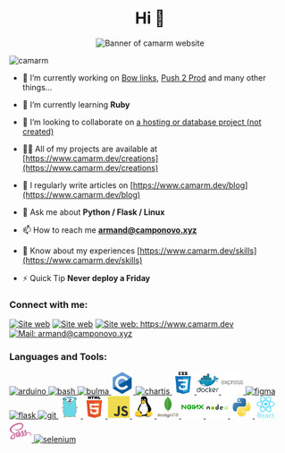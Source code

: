 
<h1 align="center">Hi 👋</h1>

<p align="center">
  <img src=".github/header.png" title="Banner" alt="Banner of camarm website">
</p>

<p align="left"> <img src="https://komarev.com/ghpvc/?username=camarm&label=Profile%20views&color=0e75b6&style=flat" alt="camarm" /> </p>

- 🔭 I’m currently working on [Bow links](https://github.com/bow-links/Bow), [Push 2 Prod](https://github.com/camarm-dev/p2p) and many other things...

- 🌱 I’m currently learning **Ruby**

- 👯 I’m looking to collaborate on [a hosting or database project (not created)](mailto:armand@camponovo.xyz)

- 👨‍💻 All of my projects are available at [https://www.camarm.dev/creations](https://www.camarm.dev/creations)

- 📝 I regularly write articles on [https://www.camarm.dev/blog](https://www.camarm.dev/blog)

- 💬 Ask me about **Python / Flask / Linux**

- 📫 How to reach me **armand@camponovo.xyz**

- 📄 Know about my experiences [https://www.camarm.dev/skills](https://www.camarm.dev/skills)

- ⚡ Quick Tip **Never deploy a Friday**

<h3 align="left">Connect with me:</h3>
<p align="left">
<a href="https://github.com/camarm-dev" target="_blank"><img alt="Site web" src="https://raw.githubusercontent.com/camarm-dev/camarm-dev/main/pdp&amp;github.png?raw=true" width="50"/></a>
<a href="https://gitlab.com/camarm" target="_blank"><img alt="Site web" src="https://raw.githubusercontent.com/camarm-dev/camarm-dev/main/pdp&amp;gitlab.png?raw=true" width="50"/></a>
<a href="https://www.camarm.dev" target="_blank"><img alt="Site web: https://www.camarm.dev" src="https://raw.githubusercontent.com/camarm-dev/camarm-dev/main/pdp&amp;website.png?raw=true" width="50"/></a>
<a href="mailto:armand@camponvo.xyz"><img alt="Mail: armand@camponovo.xyz" src="https://raw.githubusercontent.com/camarm-dev/camarm-dev/main/pdp&amp;mail.png?raw=true" width="50"/></a>
</p>

<h3 align="left">Languages and Tools:</h3>
<p align="left"> <a href="https://www.arduino.cc/" target="_blank" rel="noreferrer"> <img src="https://cdn.worldvectorlogo.com/logos/arduino-1.svg" alt="arduino" width="40" height="40"/> </a> <a href="https://www.gnu.org/software/bash/" target="_blank" rel="noreferrer"> <img src="https://www.vectorlogo.zone/logos/gnu_bash/gnu_bash-icon.svg" alt="bash" width="40" height="40"/> </a> <a href="https://bulma.io/" target="_blank" rel="noreferrer"> <img src="https://raw.githubusercontent.com/gilbarbara/logos/804dc257b59e144eaca5bc6ffd16949752c6f789/logos/bulma.svg" alt="bulma" width="40" height="40"/> </a> <a href="https://www.cprogramming.com/" target="_blank" rel="noreferrer"> <img src="https://raw.githubusercontent.com/devicons/devicon/master/icons/c/c-original.svg" alt="c" width="40" height="40"/> </a> <a href="https://www.chartjs.org" target="_blank" rel="noreferrer"> <img src="https://www.chartjs.org/media/logo-title.svg" alt="chartjs" width="40" height="40"/> </a> <a href="https://www.w3schools.com/css/" target="_blank" rel="noreferrer"> <img src="https://raw.githubusercontent.com/devicons/devicon/master/icons/css3/css3-original-wordmark.svg" alt="css3" width="40" height="40"/> </a> <a href="https://www.docker.com/" target="_blank" rel="noreferrer"> <img src="https://raw.githubusercontent.com/devicons/devicon/master/icons/docker/docker-original-wordmark.svg" alt="docker" width="40" height="40"/> </a> <a href="https://expressjs.com" target="_blank" rel="noreferrer"> <img src="https://raw.githubusercontent.com/devicons/devicon/master/icons/express/express-original-wordmark.svg" alt="express" width="40" height="40"/> </a> <a href="https://www.figma.com/" target="_blank" rel="noreferrer"> <img src="https://www.vectorlogo.zone/logos/figma/figma-icon.svg" alt="figma" width="40" height="40"/> </a> <a href="https://flask.palletsprojects.com/" target="_blank" rel="noreferrer"> <img src="https://www.vectorlogo.zone/logos/pocoo_flask/pocoo_flask-icon.svg" alt="flask" width="40" height="40"/> </a> <a href="https://git-scm.com/" target="_blank" rel="noreferrer"> <img src="https://www.vectorlogo.zone/logos/git-scm/git-scm-icon.svg" alt="git" width="40" height="40"/> </a> <a href="https://golang.org" target="_blank" rel="noreferrer"> <img src="https://raw.githubusercontent.com/devicons/devicon/master/icons/go/go-original.svg" alt="go" width="40" height="40"/> </a> <a href="https://www.w3.org/html/" target="_blank" rel="noreferrer"> <img src="https://raw.githubusercontent.com/devicons/devicon/master/icons/html5/html5-original-wordmark.svg" alt="html5" width="40" height="40"/> </a> <a href="https://developer.mozilla.org/en-US/docs/Web/JavaScript" target="_blank" rel="noreferrer"> <img src="https://raw.githubusercontent.com/devicons/devicon/master/icons/javascript/javascript-original.svg" alt="javascript" width="40" height="40"/> </a> <a href="https://www.linux.org/" target="_blank" rel="noreferrer"> <img src="https://raw.githubusercontent.com/devicons/devicon/master/icons/linux/linux-original.svg" alt="linux" width="40" height="40"/> </a> <a href="https://www.mongodb.com/" target="_blank" rel="noreferrer"> <img src="https://raw.githubusercontent.com/devicons/devicon/master/icons/mongodb/mongodb-original-wordmark.svg" alt="mongodb" width="40" height="40"/> </a> <a href="https://www.nginx.com" target="_blank" rel="noreferrer"> <img src="https://raw.githubusercontent.com/devicons/devicon/master/icons/nginx/nginx-original.svg" alt="nginx" width="40" height="40"/> </a> <a href="https://nodejs.org" target="_blank" rel="noreferrer"> <img src="https://raw.githubusercontent.com/devicons/devicon/master/icons/nodejs/nodejs-original-wordmark.svg" alt="nodejs" width="40" height="40"/> </a> <a href="https://www.python.org" target="_blank" rel="noreferrer"> <img src="https://raw.githubusercontent.com/devicons/devicon/master/icons/python/python-original.svg" alt="python" width="40" height="40"/> </a> <a href="https://reactjs.org/" target="_blank" rel="noreferrer"> <img src="https://raw.githubusercontent.com/devicons/devicon/master/icons/react/react-original-wordmark.svg" alt="react" width="40" height="40"/> </a> <a href="https://sass-lang.com" target="_blank" rel="noreferrer"> <img src="https://raw.githubusercontent.com/devicons/devicon/master/icons/sass/sass-original.svg" alt="sass" width="40" height="40"/> </a> <a href="https://www.selenium.dev" target="_blank" rel="noreferrer"> <img src="https://raw.githubusercontent.com/detain/svg-logos/780f25886640cef088af994181646db2f6b1a3f8/svg/selenium-logo.svg" alt="selenium" width="40" height="40"/> </a> </p>

